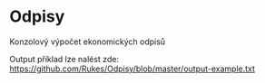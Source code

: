 # Odpisy
Konzolový výpočet ekonomických odpisů

Output příklad lze nalést zde: https://github.com/Rukes/Odpisy/blob/master/output-example.txt

